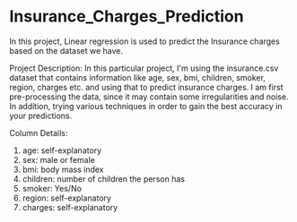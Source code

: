 # Insurance_Charges_Prediction
In this project, Linear regression is used to predict the Insurance charges based on the dataset we have.

Project Description:
In this particular project, I'm using the insurance.csv dataset that contains information like age, sex, bmi, children, smoker, region, charges etc. and using that to predict insurance charges.
I am first pre-processing the data, since it may contain some irregularities and noise.
In addition, trying various techniques in order to gain the best accuracy in your predictions.

Column Details:
1. age: self-explanatory
2. sex: male or female
3. bmi: body mass index
4. children: number of children the person has
5. smoker: Yes/No
6. region: self-explanatory
7. charges: self-explanatory
